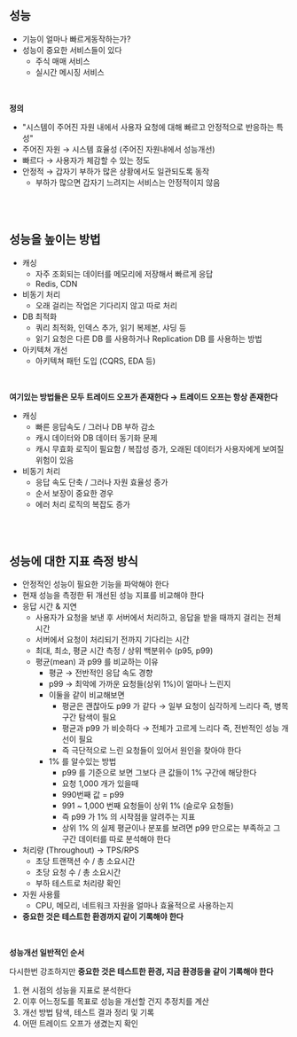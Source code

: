 ## 성능 

- 기능이 얼마나 빠르게동작하는가?
- 성능이 중요한 서비스들이 있다 
    - 주식 매매 서비스 
    - 실시간 메시징 서비스 

</br>

**정의**

- "시스템이 주어진 자원 내에서 사용자 요청에 대해 빠르고 안정적으로 반응하는 특성"
- 주어진 자원 → 시스템 효율성 (주어진 자원내에서 성능개선)
- 빠르다 → 사용자가 체감할 수 있는 정도 
- 안정적 → 갑자기 부하가 많은 상황에서도 일관되도록 동작 
    - 부하가 많으면 갑자기 느려지는 서비스는 안정적이지 않음 

</br>
</br>

## 성능을 높이는 방법 

- 캐싱 
    - 자주 조회되는 데이터를 메모리에 저장해서 빠르게 응답 
    - Redis, CDN 
- 비동기 처리 
    - 오래 걸리는 작업은 기다리지 않고 따로 처리 
- DB 최적화 
    - 쿼리 최적화, 인덱스 추가, 읽기 복제본, 샤딩 등 
    - 읽기 요청은 다른 DB 를 사용하거나 Replication DB 를 사용하는 방법 
- 아키텍쳐 개선 
    - 아키텍쳐 패턴 도입 (CQRS, EDA 등)

</br>

**여기있는 방법들은 모두 트레이드 오프가 존재한다 → 트레이드 오프는 항상 존재한다**

- 캐싱 
    - 빠른 응답속도 / 그러나 DB 부하 감소 
    - 캐시 데이터와 DB 데이터 동기화 문제 
    - 캐시 무효화 로직이 필요함 / 복잡성 증가, 오래된 데이터가 사용자에게 보여질 위험이 있음 
- 비동기 처리 
    - 응답 속도 단축 / 그러나 자원 효율성 증가 
    - 순서 보장이 중요한 경우 
    - 에러 처리 로직의 복잡도 증가 

</br>
</br>

## 성능에 대한 지표 측정 방식 

- 안정적인 성능이 필요한 기능을 파악해야 한다 
- 현재 성능을 측정한 뒤 개선된 성능 지표를 비교해야 한다 
- 응답 시간 & 지연 
    - 사용자가 요청을 보낸 후 서버에서 처리하고, 응답을 받을 때까지 걸리는 전체 시간 
    - 서버에서 요청이 처리되기 전까지 기다리는 시간 
    - 최대, 최소, 평균 시간 측정 / 상위 백분위수 (p95, p99)
    - 평균(mean) 과 p99 를 비교하는 이유 
        - 평균 → 전반적인 응답 속도 경향 
        - p99 → 최악에 가까운 요청들(상위 1%)이 얼마나 느린지 
        - 이둘을 같이 비교해보면 
            - 평균은 괜찮아도 p99 가 같다 → 일부 요청이 심각하게 느리다 즉, 병목 구간 탐색이 필요 
            - 평균과 p99 가 비슷하다 → 전체가 고르게 느리다 즉, 전반적인 성능 개선이 필요 
            - 즉 극단적으로 느린 요청들이 있어서 원인을 찾아야 한다
        - 1% 를 알수있는 방법 
            - p99 를 기준으로 보면 그보다 큰 값들이 1% 구간에 해당한다 
            - 요청 1,000 개가 있을때
            - 990번째 값 = p99
            - 991 ~ 1,000 번째 요청들이 상위 1% (슬로우 요청들)
            - 즉 p99 가 1% 의 시작점을 알려주는 지표 
            - 상위 1% 의 실제 평균이나 분포를 보려면 p99 만으로는 부족하고 그 구간 데이터를 따로 분석해야 한다 
- 처리량 (Throughout) → TPS/RPS 
    - 초당 트랜잭션 수 / 총 소요시간 
    - 초당 요청 수 / 총 소요시간 
    - 부하 테스트로 처리량 확인 
- 자원 사용률 
    - CPU, 메모리, 네트워크 자원을 얼마나 효율적으로 사용하는지 
- **중요한 것은 테스트한 환경까지 같이 기록해야 한다**

</br>

**성능개선 일반적인 순서**

다시한번 강조하지만 **중요한 것은 테스트한 환경, 지금 환경등을 같이 기록해야 한다**

1. 현 시점의 성능을 지표로 분석한다 
1. 이후 어느정도를 목표로 성능을 개선할 건지 추정치를 계산 
1. 개선 방법 탐색, 테스트 결과 정리 및 기록 
1. 어떤 트레이드 오프가 생겼는지 확인

